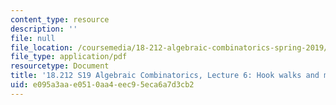 ```yaml
---
content_type: resource
description: ''
file: null
file_location: /coursemedia/18-212-algebraic-combinatorics-spring-2019/e095a3aae0510aa4eec95eca6a7d3cb2_MIT18_212S19_lec6.pdf
file_type: application/pdf
resourcetype: Document
title: '18.212 S19 Algebraic Combinatorics, Lecture 6: Hook walks and more'
uid: e095a3aa-e051-0aa4-eec9-5eca6a7d3cb2
---
```

